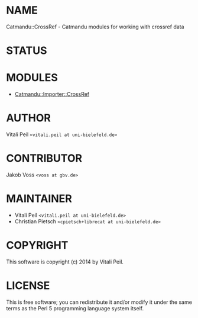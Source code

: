 # NAME

Catmandu::CrossRef - Catmandu modules for working with crossref data

# STATUS

# MODULES

- [Catmandu::Importer::CrossRef](https://metacpan.org/pod/Catmandu::Importer::CrossRef)

# AUTHOR

Vitali Peil `<vitali.peil at uni-bielefeld.de>`

# CONTRIBUTOR

Jakob Voss `<voss at gbv.de>`

# MAINTAINER

- Vitali Peil `<vitali.peil at uni-bielefeld.de>`
- Christian Pietsch `<cpietsch+librecat at uni-bielefeld.de>`

# COPYRIGHT

This software is copyright (c) 2014 by Vitali Peil.

# LICENSE

This is free software; you can redistribute it and/or modify it under the same terms as the Perl 5 programming language system itself.
